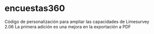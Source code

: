 # encuestas360
Código de personalización para ampliar las capacidades de Limesurvey 2.06
La primera adición es una mejora en la exportación a PDF
